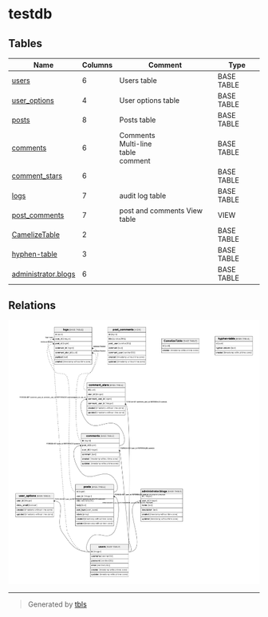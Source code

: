 # testdb

## Tables

| Name                                          | Columns | Comment                                    | Type       |
| --------------------------------------------- | ------- | ------------------------------------------ | ---------- |
| [users](users.md)                             | 6       | Users table                                | BASE TABLE |
| [user_options](user_options.md)               | 4       | User options table                         | BASE TABLE |
| [posts](posts.md)                             | 8       | Posts table                                | BASE TABLE |
| [comments](comments.md)                       | 6       | Comments<br>Multi-line<br>table<br>comment | BASE TABLE |
| [comment_stars](comment_stars.md)             | 6       |                                            | BASE TABLE |
| [logs](logs.md)                               | 7       | audit log table                            | BASE TABLE |
| [post_comments](post_comments.md)             | 7       | post and comments View table               | VIEW       |
| [CamelizeTable](CamelizeTable.md)             | 2       |                                            | BASE TABLE |
| [hyphen-table](hyphen-table.md)               | 3       |                                            | BASE TABLE |
| [administrator.blogs](administrator.blogs.md) | 6       |                                            | BASE TABLE |

## Relations

![er](schema.png)

---

> Generated by [tbls](https://github.com/k1LoW/tbls)
